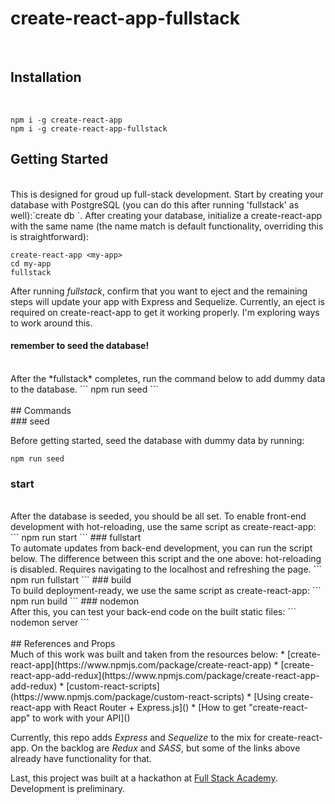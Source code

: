# create-react-app-fullstack
<br/>

## Installation
<br/>

```
npm i -g create-react-app
npm i -g create-react-app-fullstack
```

## Getting Started
<br/>
This is designed for groud up full-stack development. Start by creating your database with PostgreSQL (you can do this after running 'fullstack' as well):`create db <my-app>`. After creating your database, initialize a create-react-app with the same name (the name match is default functionality, overriding this is straightforward):

```
create-react-app <my-app>
cd my-app
fullstack
```

After running *fullstack*, confirm that you want to eject and the remaining steps will update your app with Express and Sequelize. Currently, an eject is required on create-react-app to get it working properly. I'm exploring ways to work around this.

#### remember to seed the database!
<br/>
After the *fullstack* completes, run the command below to add dummy data to the database.
```
npm run seed
```
<br/><br/>
## Commands
<br/>
### seed

Before getting started, seed the database with dummy data by running:
```
npm run seed
```
### start
<br/>
After the database is seeded, you should be all set. To enable front-end development with hot-reloading, use the same script as create-react-app:
```
npm run start
```
### fullstart
<br/>
To automate updates from back-end development, you can run the script below. The difference between this script and the one above: hot-reloading is disabled. Requires navigating to the localhost and refreshing the page.
```
npm run fullstart
```
### build
<br/>
To build deployment-ready, we use the same script as create-react-app:
```
npm run build
```
### nodemon
<br/>
After this, you can test your back-end code on the built static files:
```
nodemon server
```
<br/><br/>
## References and Props
<br/>
Much of this work was built and taken from the resources below:
* [create-react-app](https://www.npmjs.com/package/create-react-app)
* [create-react-app-add-redux](https://www.npmjs.com/package/create-react-app-add-redux)
* [custom-react-scripts](https://www.npmjs.com/package/custom-react-scripts)
* [Using create-react-app with React Router + Express.js]()
* [How to get "create-react-app" to work with your API]()

Currently, this repo adds *Express* and *Sequelize* to the mix for create-react-app. On the backlog are *Redux* and *SASS*, but some of the links above already have functionality for that.

Last, this project was built at a hackathon at [Full Stack Academy](https://www.fullstackacademy.com/). Development is preliminary.
